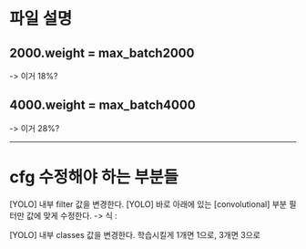 # 파일 설명

## 2000.weight = max_batch2000
-> 이거 18%?

## 4000.weight = max_batch4000
-> 이거 28%?

----
# cfg 수정해야 하는 부분들


[YOLO] 내부 filter 값을 변경한다. [YOLO] 바로 아래에 있는 [convolutional] 부분 필터만 값에 맞게 수정한다.
-> 식 :

[YOLO] 내부 classes 값을 변경한다. 학습시킬게 1개면 1으로, 3개면 3으로

